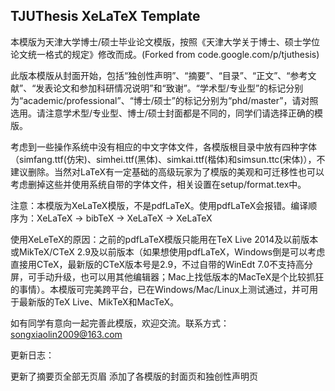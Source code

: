 ## TJUThesis XeLaTeX Template

本模版为天津大学博士/硕士毕业论文模版，按照《天津大学关于博士、硕士学位论文统一格式的规定》修改而成。(Forked from code.google.com/p/tjuthesis)

此版本模版从封面开始，包括“独创性声明”、“摘要”、“目录”、“正文”、“参考文献”、“发表论文和参加科研情况说明”和“致谢”。“学术型/专业型”的标记分别为“academic/professional”、“博士/硕士”的标记分别为“phd/master”，请对照选用。请注意学术型/专业型、博士/硕士封面都是不同的，同学们请选择正确的模版。

考虑到一些操作系统中没有相应的中文字体文件，各模版根目录中放有四种字体（simfang.ttf(仿宋)、simhei.ttf(黑体)、simkai.ttf(楷体)和simsun.ttc(宋体)），不建议删除。当然对LaTeX有一定基础的高级玩家为了模版的美观和可迁移性也可以考虑删掉这些并使用系统自带的字体文件，相关设置在setup/format.tex中。

注意：本模版为XeLaTeX模版，不是pdfLaTeX。使用pdfLaTeX会报错。编译顺序为：XeLaTeX -> bibTeX -> XeLaTeX -> XeLaTeX

使用XeLeTeX的原因：之前的pdfLaTeX模版只能用在TeX Live 2014及以前版本或MikTeX/CTeX 2.9及以前版本（如果想使用pdfLaTeX，Windows倒是可以考虑直接用CTeX，最新版的CTeX版本号是2.9，不过自带的WinEdt 7.0不支持高分屏，可手动升级，也可以用其他编辑器；Mac上找低版本的MacTeX是个比较抓狂的事情）。本模版可完美跨平台，已在Windows/Mac/Linux上测试通过，并可用于最新版的TeX Live、MikTeX和MacTeX。

如有同学有意向一起完善此模版，欢迎交流。联系方式：songxiaolin2009@163.com

更新日志：

更新了摘要页全部无页眉
添加了各模版的封面页和独创性声明页
